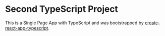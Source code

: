 # Second TypeScript Project

This is a Single Page App with TypeScript and was bootstrapped by [create-react-app-typescript](https://github.com/wmonk/create-react-app-typescript/).
